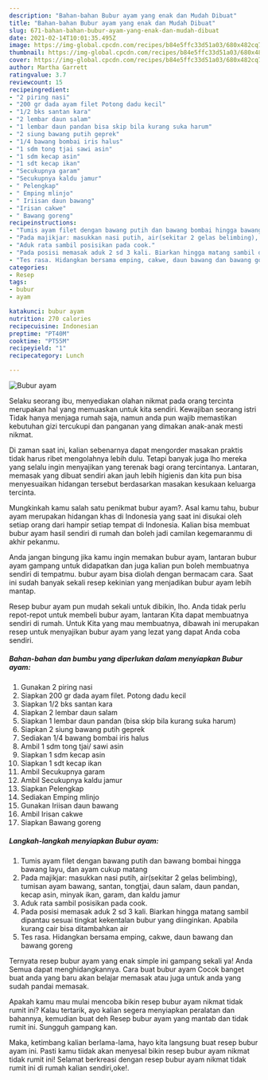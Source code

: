 ```yaml
---
description: "Bahan-bahan Bubur ayam yang enak dan Mudah Dibuat"
title: "Bahan-bahan Bubur ayam yang enak dan Mudah Dibuat"
slug: 671-bahan-bahan-bubur-ayam-yang-enak-dan-mudah-dibuat
date: 2021-02-14T10:01:35.495Z
image: https://img-global.cpcdn.com/recipes/b84e5ffc33d51a03/680x482cq70/bubur-ayam-foto-resep-utama.jpg
thumbnail: https://img-global.cpcdn.com/recipes/b84e5ffc33d51a03/680x482cq70/bubur-ayam-foto-resep-utama.jpg
cover: https://img-global.cpcdn.com/recipes/b84e5ffc33d51a03/680x482cq70/bubur-ayam-foto-resep-utama.jpg
author: Martha Garrett
ratingvalue: 3.7
reviewcount: 15
recipeingredient:
- "2 piring nasi"
- "200 gr dada ayam filet Potong dadu kecil"
- "1/2 bks santan kara"
- "2 lembar daun salam"
- "1 lembar daun pandan bisa skip bila kurang suka harum"
- "2 siung bawang putih geprek"
- "1/4 bawang bombai iris halus"
- "1 sdm tong tjai sawi asin"
- "1 sdm kecap asin"
- "1 sdt kecap ikan"
- "Secukupnya garam"
- "Secukupnya kaldu jamur"
- " Pelengkap"
- " Emping mlinjo"
- " Iriisan daun bawang"
- "Irisan cakwe"
- " Bawang goreng"
recipeinstructions:
- "Tumis ayam filet dengan bawang putih dan bawang bombai hingga bawang layu, dan ayam cukup matang"
- "Pada majikjar: masukkan nasi putih, air(sekitar 2 gelas belimbing), tumisan ayam bawang, santan, tongtjai, daun salam, daun pandan, kecap asin, minyak ikan, garam, dan kaldu jamur"
- "Aduk rata sambil posisikan pada cook."
- "Pada posisi memasak aduk 2 sd 3 kali. Biarkan hingga matang sambil dipantau sesuai tingkat kekentalan bubur yang diinginkan. Apabila kurang cair bisa ditambahkan air"
- "Tes rasa. Hidangkan bersama emping, cakwe, daun bawang dan bawang goreng"
categories:
- Resep
tags:
- bubur
- ayam

katakunci: bubur ayam 
nutrition: 270 calories
recipecuisine: Indonesian
preptime: "PT40M"
cooktime: "PT55M"
recipeyield: "1"
recipecategory: Lunch

---
```



![Bubur ayam](https://img-global.cpcdn.com/recipes/b84e5ffc33d51a03/680x482cq70/bubur-ayam-foto-resep-utama.jpg)

Selaku seorang ibu, menyediakan olahan nikmat pada orang tercinta merupakan hal yang memuaskan untuk kita sendiri. Kewajiban seorang istri Tidak hanya menjaga rumah saja, namun anda pun wajib memastikan kebutuhan gizi tercukupi dan panganan yang dimakan anak-anak mesti nikmat.

Di zaman  saat ini, kalian sebenarnya dapat mengorder masakan praktis tidak harus ribet mengolahnya lebih dulu. Tetapi banyak juga lho mereka yang selalu ingin menyajikan yang terenak bagi orang tercintanya. Lantaran, memasak yang dibuat sendiri akan jauh lebih higienis dan kita pun bisa menyesuaikan hidangan tersebut berdasarkan masakan kesukaan keluarga tercinta. 



Mungkinkah kamu salah satu penikmat bubur ayam?. Asal kamu tahu, bubur ayam merupakan hidangan khas di Indonesia yang saat ini disukai oleh setiap orang dari hampir setiap tempat di Indonesia. Kalian bisa membuat bubur ayam hasil sendiri di rumah dan boleh jadi camilan kegemaranmu di akhir pekanmu.

Anda jangan bingung jika kamu ingin memakan bubur ayam, lantaran bubur ayam gampang untuk didapatkan dan juga kalian pun boleh membuatnya sendiri di tempatmu. bubur ayam bisa diolah dengan bermacam cara. Saat ini sudah banyak sekali resep kekinian yang menjadikan bubur ayam lebih mantap.

Resep bubur ayam pun mudah sekali untuk dibikin, lho. Anda tidak perlu repot-repot untuk membeli bubur ayam, lantaran Kita dapat membuatnya sendiri di rumah. Untuk Kita yang mau membuatnya, dibawah ini merupakan resep untuk menyajikan bubur ayam yang lezat yang dapat Anda coba sendiri.

<!--inarticleads1-->

##### Bahan-bahan dan bumbu yang diperlukan dalam menyiapkan Bubur ayam:

1. Gunakan 2 piring nasi
1. Siapkan 200 gr dada ayam filet. Potong dadu kecil
1. Siapkan 1/2 bks santan kara
1. Siapkan 2 lembar daun salam
1. Siapkan 1 lembar daun pandan (bisa skip bila kurang suka harum)
1. Siapkan 2 siung bawang putih geprek
1. Sediakan 1/4 bawang bombai iris halus
1. Ambil 1 sdm tong tjai/ sawi asin
1. Siapkan 1 sdm kecap asin
1. Siapkan 1 sdt kecap ikan
1. Ambil Secukupnya garam
1. Ambil Secukupnya kaldu jamur
1. Siapkan  Pelengkap
1. Sediakan  Emping mlinjo
1. Gunakan  Iriisan daun bawang
1. Ambil Irisan cakwe
1. Siapkan  Bawang goreng




<!--inarticleads2-->

##### Langkah-langkah menyiapkan Bubur ayam:

1. Tumis ayam filet dengan bawang putih dan bawang bombai hingga bawang layu, dan ayam cukup matang
1. Pada majikjar: masukkan nasi putih, air(sekitar 2 gelas belimbing), tumisan ayam bawang, santan, tongtjai, daun salam, daun pandan, kecap asin, minyak ikan, garam, dan kaldu jamur
1. Aduk rata sambil posisikan pada cook.
1. Pada posisi memasak aduk 2 sd 3 kali. Biarkan hingga matang sambil dipantau sesuai tingkat kekentalan bubur yang diinginkan. Apabila kurang cair bisa ditambahkan air
1. Tes rasa. Hidangkan bersama emping, cakwe, daun bawang dan bawang goreng




Ternyata resep bubur ayam yang enak simple ini gampang sekali ya! Anda Semua dapat menghidangkannya. Cara buat bubur ayam Cocok banget buat anda yang baru akan belajar memasak atau juga untuk anda yang sudah pandai memasak.

Apakah kamu mau mulai mencoba bikin resep bubur ayam nikmat tidak rumit ini? Kalau tertarik, ayo kalian segera menyiapkan peralatan dan bahannya, kemudian buat deh Resep bubur ayam yang mantab dan tidak rumit ini. Sungguh gampang kan. 

Maka, ketimbang kalian berlama-lama, hayo kita langsung buat resep bubur ayam ini. Pasti kamu tiidak akan menyesal bikin resep bubur ayam nikmat tidak rumit ini! Selamat berkreasi dengan resep bubur ayam nikmat tidak rumit ini di rumah kalian sendiri,oke!.

